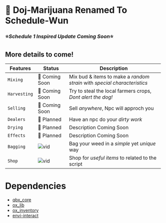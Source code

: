 # 🌱 Doj-Marijuana Renamed To Schedule-Wun

### ⭐*Schedule 1 Inspired Update Coming Soon*⭐
## More details to come!


| Features     		| Status                              	| Description
| --------------------- | ------------------------------------- |------------------------------------- |
| `Mixing`   		| 🔄 Coming Soon  			| Mix bud & items to make a *random strain* with *special characteristics* |
| `Harvesting`        	| 🔄 Coming Soon  				| Try to steal the local farmers crops, *Dont alert the dog!*|
| `Selling`   		| 🔄 Coming Soon  			| Sell *anywhere*, Npc will approch you |
| `Dealers`   		| 📅 Planned 				| Have an npc do your *dirty work* |
| `Drying` 		| 📅 Planned 				| Description Coming Soon |
| `Effects` 		| 📅 Planned 				| Description Coming Soon |
| `Bagging` 		| ![vid](https://i.imgur.com/No2C8Kj.gif) 				| Bag your weed in a *simple* yet *unique* way  |
| `Shop`   		| ![vid](https://i.imgur.com/BQZ4IV2.gif)				| Shop for *useful items* to related to the script |












# Dependencies
- [qbx_core](https://github.com/Qbox-project/qbx_core) 
- [ox_lib](https://github.com/overextended/ox_lib)
- [ox_inventory](https://github.com/overextended/ox_inventory)
- [envi-interact](https://github.com/Envi-Scripts/envi-interact) 




